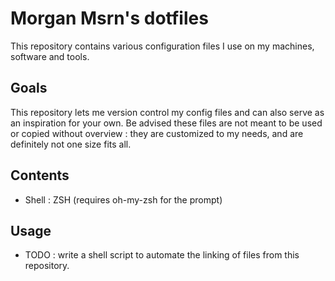 # Morgan Msrn's dotfiles

This repository contains various configuration files I use on my machines, software and tools.

## Goals

This repository lets me version control my config files and can also serve as an inspiration for your own. Be advised these files are not meant to be used or copied without overview : they are customized to my needs, and are definitely not one size fits all.

## Contents

- Shell : ZSH (requires oh-my-zsh for the prompt)

## Usage

- TODO : write a shell script to automate the linking of files from this repository.
